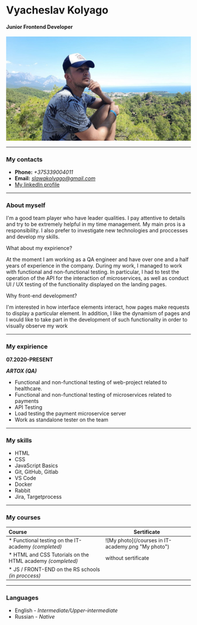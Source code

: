 # Vyacheslav Kolyago 
#### Junior Frontend Developer
![My photo](https://raw.githubusercontent.com/v-kolyago/rsschool-cv/gh-pages/photo_2021-06-03_15-13-27.jpg "My photo")

***
### My contacts
* **Phone:** *+375339004011*
* **Email:** *slawakolyago@gmail.com*
* [My linkedIn profile](https://www.linkedin.com/in/vyacheslav-kolyago)

***
### About myself
I'm a good team player who have leader qualities. I
pay attentive to details and try to be extremely helpful
in my time management. My main pros is a
responsibility. I also prefer to investigate new
technologies and proccesses and develop my skills.

What about my expirience?

At the moment I am working as a QA engineer and have over one and a half years of experience in the company. During my work, I managed to work with functional and non-functional testing. In particular, I had to test the operation of the API for the interaction of microservices, as well as conduct UI / UX testing of the functionality displayed on the landing pages.

Why front-end development?

I'm interested in how interface elements interact, how pages make requests to display a particular element. In addition, I like the dynamism of pages and I would like to take part in the development of such functionality in order to visually observe my work

***
### My expirience

**07.2020-PRESENT**

*__ARTOX (QA)__*

* Functional and non-functional testing of web-project related to healthcare.
* Functional and non-functional testing of microservices related to payments
* API Testing
* Load testing the payment microservice server
* Work as standalone tester on the team

***
### My skills
* HTML
* CSS
* JavaScript Basics
* Git, GitHub, Gitlab
* VS Code
* Docker
* Rabbit
* Jira, Targetprocess

***
### My courses
|Course| Sertificate|
|:---------------------------------------------------|--------------------------------------------------|
|* Functional testing on the IT-academy _(completed)_|![My photo](/courses in IT-academy.png "My photo")|
|* HTML and CSS Tutorials on the HTML academy _(completed)_| without sertificate|
|* JS / FRONT-END on the RS schools _(in proccess)_|

***
### Languages
* English - *Intermediate/Upper-intermediate*
* Russian - *Native*